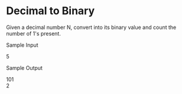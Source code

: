 # Decimal to Binary

Given a decimal number N, convert into its binary value and count the number of 1's present.

Sample Input

5

Sample Output

101\
2
